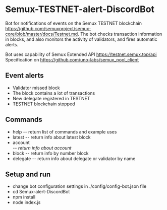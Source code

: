 # Semux-TESTNET-alert-DiscordBot

Bot for notifications of events on the Semux TESTNET blockchain https://github.com/semuxproject/semux-core/blob/master/docs/Testnet.md. 
The bot checks transaction information in blocks, and also monitors the activity of validators, and fires automatic alerts.

Bot uses capability of Semux Extended API https://testnet.semux.top/api
Specification on https://github.com/uno-labs/semux_pool_client

## Event alerts
- Validator missed block
- The block contains a lot of transactions
- New delegate registered in TESTNET
- TESTNET blockchain stopped

## Commands
 
- help -- return list of commands and example uses
- latest -- return info about latest block
- account <address> -- return info about account
- block <number> -- return info by number block
- delegate <name> -- return info about delegate or validator by name
 
## Setup and run
* change bot configuration settings in ./config/config-bot.json file
* cd Semux-alert-DiscordBot
* npm install
* node index.js
